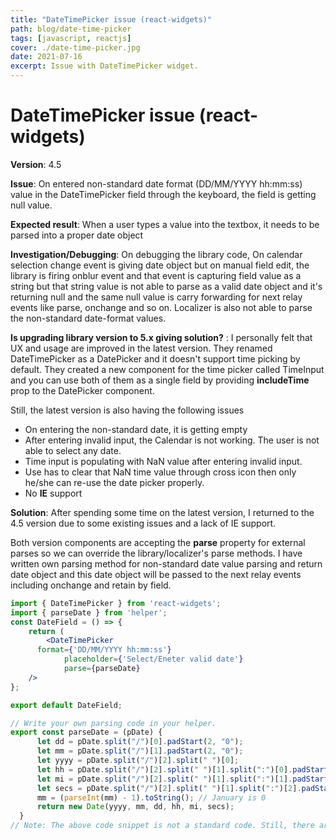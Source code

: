 ```yaml
---
title: "DateTimePicker issue (react-widgets)"
path: blog/date-time-picker
tags: [javascript, reactjs]
cover: ./date-time-picker.jpg
date: 2021-07-16
excerpt: Issue with DateTimePicker widget.
---
```


# DateTimePicker issue (react-widgets)

**Version**: 4.5

**Issue**: On entered non-standard date format (DD/MM/YYYY hh:mm:ss) value in the DateTimePicker field through the keyboard, the field is getting null value.

**Expected result**: When a user types a value into the textbox, it needs to be parsed into a proper date object

**Investigation/Debugging**: On debugging the library code, On calendar selection change event is giving date object but on manual field edit, the library is firing onblur event and that event is capturing field value as a string but that string value is not able to parse as a valid date object and it's returning null and the same null value is carry forwarding for next relay events like parse, onchange and so on. Localizer is also not able to parse the non-standard date-format values.

**Is upgrading library version to 5.x giving solution?** : I personally felt that UX and usage are improved in the latest version. They renamed DateTimePicker as a DatePicker and it doesn't support time picking by default. They created a new component for the time picker called TimeInput and you can use both of them as a single field by providing **includeTime** prop to the DatePicker component.

Still, the latest version is also having the following issues

- On entering the non-standard date, it is getting empty
- After entering invalid input, the Calendar is not working. The user is not able to select any date.
- Time input is populating with NaN value after entering invalid input.
- Use has to clear that NaN time value through cross icon then only he/she can re-use the date picker properly.
- No **IE** support

**Solution**: After spending some time on the latest version, I returned to the 4.5 version due to some existing issues and a lack of IE support.

Both version components are accepting the **parse** property for external parses so we can override the library/localizer's parse methods. I have written own parsing method for non-standard date value parsing and return date object and this date object will be passed to the next relay events including onchange and retain by field.

```jsx
import { DateTimePicker } from 'react-widgets';
import { parseDate } from 'helper';
const DateField = () => {
	return (
		<DateTimePicker
      format={'DD/MM/YYYY hh:mm:ss'}
			placeholder={'Select/Eneter valid date'}
			parse={parseDate}
    />
};

export default DateField;
```

```jsx
// Write your own parsing code in your helper.
export const parseDate = (pDate) {
      let dd = pDate.split("/")[0].padStart(2, "0");
      let mm = pDate.split("/")[1].padStart(2, "0");
      let yyyy = pDate.split("/")[2].split(" ")[0];
      let hh = pDate.split("/")[2].split(" ")[1].split(":")[0].padStart(2, "0");
      let mi = pDate.split("/")[2].split(" ")[1].split(":")[1].padStart(2, "0");
      let secs = pDate.split("/")[2].split(" ")[1].split(":")[2].padStart(2, "0");
      mm = (parseInt(mm) - 1).toString(); // January is 0
      return new Date(yyyy, mm, dd, hh, mi, secs);
  }
// Note: The above code snippet is not a standard code. Still, there are issues with it
```
